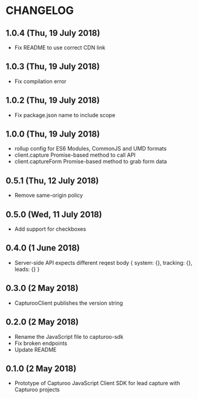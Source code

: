 # CHANGELOG
## 1.0.4 (Thu, 19 July 2018)
+ Fix README to use correct CDN link

## 1.0.3 (Thu, 19 July 2018)
+ Fix compilation error

## 1.0.2 (Thu, 19 July 2018)
+ Fix package.json name to include scope

## 1.0.0 (Thu, 19 July 2018)
+ rollup config for ES6 Modules, CommonJS and UMD formats
+ client.capture Promise-based method to call API
+ client.captureForm Promise-based method to grab form data

## 0.5.1 (Thu, 12 July 2018)
+ Remove same-origin policy

## 0.5.0 (Wed, 11 July 2018)
+ Add support for checkboxes

## 0.4.0 (1 June 2018)
+ Server-side API expects different reqest body { system: {}, tracking: {}, leads: {} }

## 0.3.0 (2 May 2018)
+ CapturooClient publishes the version string

## 0.2.0 (2 May 2018)
+ Rename the JavaScript file to capturoo-sdk
+ Fix broken endpoints
+ Update README

## 0.1.0 (2 May 2018)
+ Prototype of Capturoo JavaScript Client SDK for lead capture with Capturoo projects
